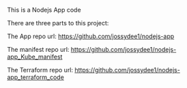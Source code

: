 This is a Nodejs App code

There are three parts to this project:

The App repo url:
https://github.com/jossydee1/nodejs-app

The manifest repo url:
https://github.com/jossydee1/nodejs-app_Kube_manifest

The Terraform repo url:
https://github.com/jossydee1/nodejs-app_terraform_code
